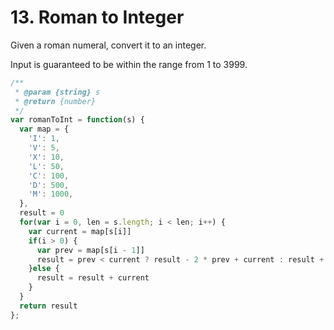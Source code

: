 # 13. Roman to Integer

Given a roman numeral, convert it to an integer.

Input is guaranteed to be within the range from 1 to 3999.


```javascript
/**
 * @param {string} s
 * @return {number}
 */
var romanToInt = function(s) {
  var map = {
    'I': 1,
    'V': 5,
    'X': 10,
    'L': 50,
    'C': 100,
    'D': 500,
    'M': 1000,
  },
  result = 0
  for(var i = 0, len = s.length; i < len; i++) {
    var current = map[s[i]]
    if(i > 0) {
      var prev = map[s[i - 1]]
      result = prev < current ? result - 2 * prev + current : result + current
    }else {
      result = result + current
    }
  }
  return result
};
```
